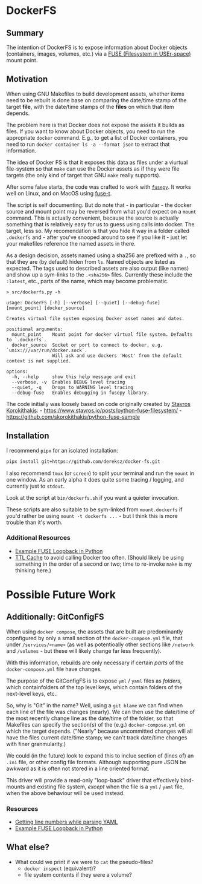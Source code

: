 # DockerFS

## Summary

The intention of DockerFS is to expose information
about Docker objects (containers, images, volumes, etc.) via
a [FUSE (Filesystem in USEr-space)](https://en.wikipedia.org/wiki/Filesystem_in_Userspace)
mount point.

## Motivation

When using GNU Makefiles to build development 
assets, whether items need to be rebuilt is done base on
comparing the date/time stamp of the target **file**, with 
the date/time stamps of the **files** on which that item 
depends.

The problem here is that Docker does not expose the
assets it builds as files.  If you want to know about
Docker objects, you need to run the appropriate `docker`
command.  E.g., to get a list of Docker containers, 
you need to run `docker container ls -a --format json`
to extract that information.

The idea of Docker FS is that it exposes this data as
files under a viurtual file-system so that `make` can 
use the Docker assets as if they were file targets
(the only kind of target that GNU `make` really supports).

After some false starts, the code was crafted to work with
[`fusepy`](https://pypi.org/project/fusepy/).  It works well 
on Linux, and on MacOS using [fuse-t](https://www.fuse-t.org/).

The script is self documenting.  But do note that - in particular - the
docker source and mount point may be reversed from what you'd expect on a
`mount` command.  This is actually convenient, because the source is actually
something that is relatively easy for us to guess using calls into docker.
The target, less so.  My recomendation is that you hide it way in a folder
called `.dockerfs` and - after you've snooped around to see if you like it -
just let your makefiles reference the named assets in there.

As a design decision, assets named using a sha256 are prefixed with a `.`,
so that they are (by default) hiden from `ls`.  Named objects are listed 
as expected.  The tags used to described assets are also output (like names)
and show up a sym-links to the `.<sha256>` files.  Currently these include the 
`:latest`, etc., parts of the name, which may become problematic.


```
> src/dockerfs.py -h

usage: DockerFS [-h] [--verbose] [--quiet] [--debug-fuse] [mount_point] [docker_source]

Creates virtual file system exposing Docker asset names and dates.

positional arguments:
  mount_point    Mount point for docker virtual file system. Defaults to `.dockerfs`.
  docker_source  Socket or port to connect to docker, e.g. `unix:///var/run/docker.sock`.
                 Will ask and use dockers 'Host' from the default context is not supplied.

options:
  -h, --help     show this help message and exit
  --verbose, -v  Enables DEBUG level tracing
  --quiet, -q    Drops to WARNING level tracing
  --debug-fuse   Enables debugging in fusepy library.
```

The code initially was loosely based on code originally created by
[Stavros Korokithakis](https://github.com/skorokithakis):
    - https://www.stavros.io/posts/python-fuse-filesystem/
    - https://github.com/skorokithakis/python-fuse-sample


## Installation

I recommend `pipx` for an isolated installation:

```bash
pipx install git+https://github.com/dereksz/docker-fs.git
```

I also recommend `tmux` (or `screen`) to split your terminal and run the `mount`
in one window.  As an early alpha it does quite some tracing / logging,
and currently just to `stdout`.

Look at the script at `bin/dockerfs.sh` if you want a quieter invocation.

These scripts are also suitable to be sym-linked from `mount.dockerfs` if
you'd rather be using `mount -t dockerfs ...` - but I think this is more
trouble than it's worth.


### Additional Resources

- [Example FUSE Loopback in Python](https://github.com/skorokithakis/python-fuse-sample)
- [TTL Cache](https://stackoverflow.com/a/52128389/1331446)
  to avoid calling Docker too often.  (Should likely be using
  something in the order of a second or two; time to re-invoke
  `make` is my thinking here.)



# Possible Future Work

## Additionally: GitConfigFS

When using `docker compose`, the assets that are built are
predominantly copnfigured by only a small section of the 
`docker-compose.yml` file, that under `/services/<name>`
(as well as potentioally other sections like `/network`
and `/volumes` - but these will likely change far less
frequently).

With this information, rebuilds are only necessary if
certain _parts_ of the `docker-compose.yml` file have
changes.

The purpose of the GitConfigFS is to expose `yml` / `yaml`
files as _folders_, which containfolders of the top level
keys, which contain folders of the next-level keys, etc..

So, why is "Git" in the name?  Well, using a `git blame` we can
find when each line of the file was changes (nearly).  We can then
use the date/time of the most recently change line as the
date/time of the folder, so that Makefiles can specify the
section(s) of the (e.g.) `docker-compose.yml` on which the
target depends.  ("Nearly" because uncommitted changes will
all have the files current date/time stamp; we can't track
date/time changes with finer granmularity.)

We could (in the future) look to expand this to inclue
section of (lines of) an `.ini` file, or other config file
formats.  Although supporting pure JSON be awkward as it is
often not stored in a line oriented format.

This driver will provide a read-only "loop-back" driver 
that effectively bind-mounts and existing file system, 
_except_ when the file is a `yml` / `yaml` file, when
the above behaviour will be used instead.

### Resources

- [Getting line numbers while parsing YAML](https://stackoverflow.com/a/53647080/1331446)
- [Example FUSE Loopback in Python](https://github.com/skorokithakis/python-fuse-sample)


## What else?

- What could we print if we were to `cat` the pseudo-files?
  - `docker inspect` (equivalent)?
  - file system contents if they were a volume?
